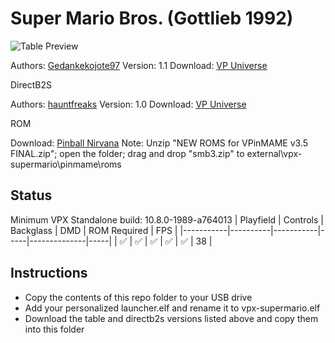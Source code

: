 # Super Mario Bros. (Gottlieb 1992)

![Table Preview](https://i.imgur.com/2c6T9P7.png)

Authors: [Gedankekojote97](https://vpuniverse.com/profile/42203-gedankekojote97/)
Version: 1.1
Download: [VP Universe](https://vpuniverse.com/files/file/10223-super-mario-brothers-mod-nfozzy-fleep-sounds-lut/)

DirectB2S

Authors: [hauntfreaks](https://vpuniverse.com/profile/5216-hauntfreaks/)
Version: 1.0
Download: [VP Universe](https://vpuniverse.com/files/file/18004-super-mario-bros-gottlieb-1992-b2s-with-full-dmd/)

ROM

Download: [Pinball Nirvana](https://pinballnirvana.com/forums/resources/new-roms-for-vpinmame-v3-5-final.8024/)
Note: Unzip "NEW ROMS for VPinMAME v3.5 FINAL.zip"; open the folder; drag and drop "smb3.zip" to external\vpx-supermario\pinmame\roms

## Status 

Minimum VPX Standalone build: 10.8.0-1989-a764013
| Playfield | Controls | Backglass | DMD | ROM Required | FPS | 
|-----------|----------|-----------|-----|--------------|-----|
| :white_check_mark: | :white_check_mark: | :white_check_mark: | :white_check_mark: | :white_check_mark: | 38 |

## Instructions

- Copy the contents of this repo folder to your USB drive
- Add your personalized launcher.elf and rename it to vpx-supermario.elf
- Download the table and directb2s versions listed above and copy them into this folder
